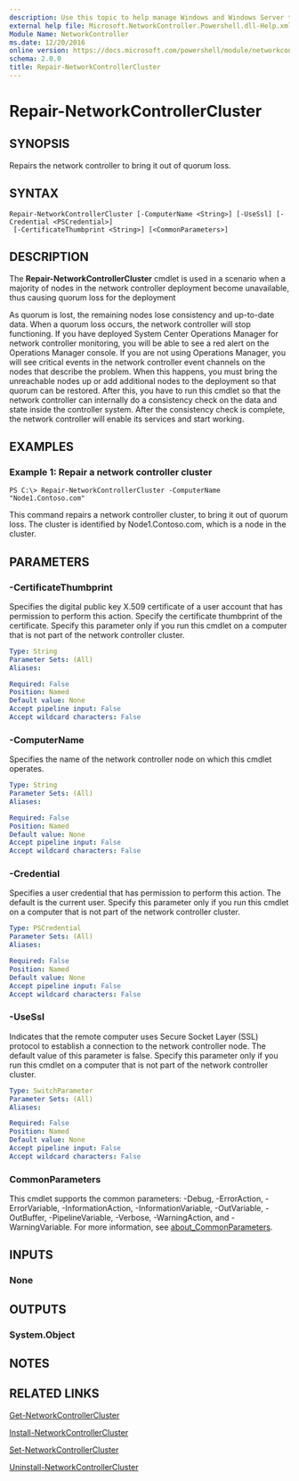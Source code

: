 ```yaml
---
description: Use this topic to help manage Windows and Windows Server technologies with Windows PowerShell.
external help file: Microsoft.NetworkController.Powershell.dll-Help.xml
Module Name: NetworkController
ms.date: 12/20/2016
online version: https://docs.microsoft.com/powershell/module/networkcontroller/repair-networkcontrollercluster?view=windowsserver2022-ps&wt.mc_id=ps-gethelp
schema: 2.0.0
title: Repair-NetworkControllerCluster
---
```


# Repair-NetworkControllerCluster

## SYNOPSIS
Repairs the network controller to bring it out of quorum loss.

## SYNTAX

```
Repair-NetworkControllerCluster [-ComputerName <String>] [-UseSsl] [-Credential <PSCredential>]
 [-CertificateThumbprint <String>] [<CommonParameters>]
```

## DESCRIPTION
The **Repair-NetworkControllerCluster** cmdlet is used in a scenario when a majority of nodes in the network controller deployment become unavailable, thus causing quorum loss for the deployment

As quorum is lost, the remaining nodes lose consistency and up-to-date data.
When a quorum loss occurs, the network controller will stop functioning.
If you have deployed System Center Operations Manager for network controller monitoring, you will be able to see a red alert on the Operations Manager console.
If you are not using Operations Manager, you will see critical events in the network controller event channels on the nodes that describe the problem.
When this happens, you must bring the unreachable nodes up or add additional nodes to the deployment so that quorum can be restored.
After this, you have to run this cmdlet so that the network controller can internally do a consistency check on the data and state inside the controller system.
After the consistency check is complete, the network controller will enable its services and start working.

## EXAMPLES

### Example 1: Repair a network controller cluster
```
PS C:\> Repair-NetworkControllerCluster -ComputerName "Node1.Contoso.com"
```

This command repairs a network controller cluster, to bring it out of quorum loss.
The cluster is identified by Node1.Contoso.com, which is a node in the cluster.

## PARAMETERS

### -CertificateThumbprint
Specifies the digital public key X.509 certificate of a user account that has permission to perform this action.
Specify the certificate thumbprint of the certificate.
Specify this parameter only if you run this cmdlet on a computer that is not part of the network controller cluster.

```yaml
Type: String
Parameter Sets: (All)
Aliases: 

Required: False
Position: Named
Default value: None
Accept pipeline input: False
Accept wildcard characters: False
```

### -ComputerName
Specifies the name of the network controller node on which this cmdlet operates.

```yaml
Type: String
Parameter Sets: (All)
Aliases: 

Required: False
Position: Named
Default value: None
Accept pipeline input: False
Accept wildcard characters: False
```

### -Credential
Specifies a user credential that has permission to perform this action.
The default is the current user.
Specify this parameter only if you run this cmdlet on a computer that is not part of the network controller cluster.

```yaml
Type: PSCredential
Parameter Sets: (All)
Aliases: 

Required: False
Position: Named
Default value: None
Accept pipeline input: False
Accept wildcard characters: False
```

### -UseSsl
Indicates that the remote computer uses Secure Socket Layer (SSL) protocol to establish a connection to the network controller node.
The default value of this parameter is false.
Specify this parameter only if you run this cmdlet on a computer that is not part of the network controller cluster.

```yaml
Type: SwitchParameter
Parameter Sets: (All)
Aliases: 

Required: False
Position: Named
Default value: None
Accept pipeline input: False
Accept wildcard characters: False
```

### CommonParameters
This cmdlet supports the common parameters: -Debug, -ErrorAction, -ErrorVariable, -InformationAction, -InformationVariable, -OutVariable, -OutBuffer, -PipelineVariable, -Verbose, -WarningAction, and -WarningVariable. For more information, see [about_CommonParameters](https://go.microsoft.com/fwlink/?LinkID=113216).

## INPUTS

### None

## OUTPUTS

### System.Object

## NOTES

## RELATED LINKS

[Get-NetworkControllerCluster](./Get-NetworkControllerCluster.md)

[Install-NetworkControllerCluster](./Install-NetworkControllerCluster.md)

[Set-NetworkControllerCluster](./Set-NetworkControllerCluster.md)

[Uninstall-NetworkControllerCluster](./Uninstall-NetworkControllerCluster.md)

